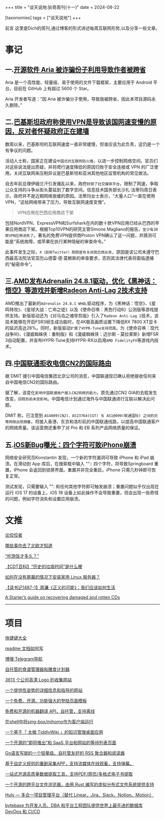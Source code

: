 +++
title = "谈天说地:狄奇周刊(十一)"
date = 2024-08-22

[taxonomies]
tags = ["谈天说地"]
+++

前言 这里是Dich的周刊,通过博客的形式讲述每周互联网形势,以及分享一些文章。

<!-- more -->
# **事记**

## **一.[开源软件 Aria 被诈骗份子利用导致作者被跨省](https://github.com/AriaLyy/Aria/commit/16e1fddca5996c1b2aba8b3284a0389f372ccf0b)**

Aria 是一个高性能、轻量级、易于使用的文件下载框架，主要应用于 Android 平台，目前在 GitHub 上有超过 5600 个 Star。

Aria 开发者写道：“因 Aria 被诈骗分子使用，导致我被跨省，因此本项目源码永久删除。”

## **二.[巴基斯坦政府称使用VPN是导致该国网速变慢的原因，反对者怀疑政府正在建墙](https://t.me/xhqcankao/12829)**

数周以来，巴基斯坦的互联网速度一直非常缓慢，但谁应该为此负责，这仍是一个有争议的问题。

活动人士称，国家正在建设``中国式的互联网防火墙``，以进一步控制网络空间。官员们对这些说法提出质疑，并将爬行速度降低的原因归咎于安全连接或 VPN 的广泛使用。关闭互联网来压制异议是巴基斯坦和亚洲其他地区监管机构的常见做法。

自去年前总理伊姆兰汗引发骚乱以来，政府``封锁了社交媒体平台``，限制了网速，争取公众支持的斗争从街头蔓延到了数字空间。信息技术国务部长沙扎·法蒂玛周日表示，政府并不是近期网络放缓的原因。法蒂玛女士表示，“大量人口”一直在使用 VPN，“这给网络带来了压力，导致互联网速度变慢”。

> VPN应用在巴西应用商店下架

包括NordVPN、ExpressVPN和Surfshark在内的数十款VPN应用已经从巴西的苹果应用商店下架。根据Top10VPN的研究主管Simone Magliano的报告，``至少有30款VPN应用消失了``。著名的免费VPN提供商Proton VPN确认了这一问题，并猜测可能是“系统故障，或苹果在执行某种隐秘的审查命令。” 

此事件发生之际，``X（前称Twitter）刚刚宣布关闭其巴西业务``，原因是该公司未遵守巴西最高法院法官亚历山德雷·德·莫赖斯的审查要求，否则其法律代表将面临逮捕的“秘密命令”。


## **三.[AMD发布Adrenalin 24.8.1驱动，优化《黑神话：悟空》等游戏并新增Radeon Anti-Lag 2技术支持](https://www.xiaopi.com/hangye/26728.html)**

AMD推出了最新的``Adrenalin 24.8.1 WHQL``驱动程序，为《黑神话：悟空》、《星鸣特攻》、《星球大战：亡命之徒》以及《使命召唤：黑色行动6》公测版等游戏提供支持。新版驱动还为《对马岛之魂导剪版》引入了``Radeon Anti-Lag 2``技术，该技术能够在开启FSR3帧生成功能时，在4K极高画质设置下降低RX 7800 XT显卡的延迟高达28%。同时，新版驱动``扩展了HYPR-Tune支持范围``，为《使命召唤：现代战争III》、《漫威蜘蛛侠：重制版》和《漫威蜘蛛侠：迈尔斯・莫拉莱斯》新增FSR 3自动配置，并宣布HYPR-Tune支持HYPR-RX以启用``AMD FidelityFX``等游戏内技术。


## **四.[中国联通拒收电信CN2的国际路由](https://t.me/DMIT_INC/1041)**

据 DMIT 援引中国电信集团北京公司的消息，中国联通现已确认拒绝接收任何来自中国电信CN2的国际路由。

据了解，该变化``影响中国联通用户接入CN2网络的能力``，原先通过CN2 GIA的去程发生改变，``回程目前未受影响``。中国电信计划通过海外与中国联通进行互联以解决此问题。

DMIT 称，已注意到 ``AS4809(CN2)、AS23764(CGT) 与 AS10099(联通国际) 之间的对等网络出现拥塞``，将接入香港、东京和洛杉矶的中国联通线路，以提高中国联通客户的网络质量。该运营商还重申了对 Pro 和 EB 系列产品网络质量的保证。

## **五.[iOS新Bug曝光：四个字符可致iPhone崩溃](https://weibo.com/1642634100/OtpiTzEZX)**

网络安全研究员Konstantin 发现，一个新的字符漏洞可导致 iPhone 和 iPad 崩溃。在滑动到 App 库后，在搜索框中输入 "":: 四个字符，将导致Springboard 重置，iPhone 会返回到锁屏界面。重置并非完全重启，iPhone 只需几秒钟即可恢复正常。

测试发现，只需要输入 "": 和任何其他字符即可触发崩溃；重置问题似乎仅出现在运行 iOS 17 的设备上，iOS 18 设备上如此操作不会导致重置，但会出现一些奇怪的问题，例如字符消失和设置应用崩溃。

# **文推**

[论佼佼者](https://sliun.com/85.html)

[哪些事你去了北欧才知道](https://telegra.ph/%E5%93%AA%E4%BA%9B%E4%BA%8B%E4%BD%A0%E5%8E%BB%E4%BA%86%E5%8C%97%E6%AC%A7%E6%89%8D%E7%9F%A5%E9%81%93-08-16)

[“吃饱饭才多久？”](https://mp.weixin.qq.com/s/KamQs4fWDTCMubQ9En_ArA)

[【CDT百科】“历史的垃圾时间”是什么梗](https://chinadigitaltimes.net/chinese/710773.html)

[如何在没有屏幕的情况下安装家用 Linux 服务器？](https://v2ex.com/t/1065791#reply16)

[【读书记1487-1】周濂《正义的可能》：我们应该如何生活](http://www.qncd.com/?p=10319)

[A Starter’s guide on recovering damaged and rotten CDs](https://secnigma.wordpress.com/2022/05/08/a-guide-to-recovering-damaged-and-rotten-cds/)

---

# **项目**

[快捷键大全](https://hotkeycheatsheet.com/zh)

[readme 文档如何写](https://readme.so/editor)

[博搜·Telegram导航](https://tg.xbosou.com/)

[自托管的食谱管理器和膳食计划器](https://github.com/mealie-recipes/mealie)

[3613 个公司高清 Logo 的收集网站](https://www.fey.com/marketing/logoss)

[一个提供性姿势的详细信息和指导的网站](https://sex-positions.online/zh-cn/)

[一个免费、开源、功能强大的登陆页面模板](https://github.com/huglemon/inwind-landing-page)

[免费和开源的机器翻译 API，自托管，支持离线 ](https://github.com/LibreTranslate/LibreTranslate)


[在shell中将sing-box/mihomo作为客户端运行](https://github.com/juewuy/ShellCrash)

[一个基于「 太微 TiddlyWiki 」的知识管理桌面应用](https://github.com/tiddly-gittly/TidGi-Desktop)


[一个开源的“即将推出”和 SaaS 平台和网站的等待列表页面](https://github.com/raqibnur/quick-waitlist?utm_source=gapis.money)

[Go语言写就的一个轻量级、自托管友好的 RSS 聚合器和阅读器](https://github.com/0x2E/fusion)

[基于自定义规则的番剧采集APP，支持流媒体在线观看，支持弹幕。 ](https://github.com/Predidit/Kazumi)

[一站式开源高质量数据提取工具，支持PDF/网页/多格式电子书提取](https://github.com/opendatalab/MinerU)

[一个开源的跨平台文件浏览器，由用 Rust 编写的虚拟分布式文件系统提供支持](https://github.com/spacedriveapp/spacedrive)

[Huly — 多合一项目管理平台（替代 Linear、Jira、Slack、Notion、Motion）](https://github.com/hcengineering/platform?tab=readme-ov-file)

[bytebase 为开发人员、DBA 和平台工程团队提供世界上最先进的数据库 DevOps 和 CI/CD](https://github.com/bytebase/bytebase)

